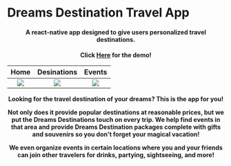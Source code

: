 # Dreams Destination Travel App 

<h4 align="center">A react-native app designed to give users personalized travel destinations.</h4>

<h4 align="center">Click <a href="https://expo.io/@bgraham452/dreams-destination-v2" target="_blank">Here</a> for the demo!


Home            |  Desinations | Events
:-------------------------:|:-------------------------:|:-------------------------:
![](https://github.com/thinkful-ei22/BG-Dreams-Destination-React-Native/blob/master/screenshots/Home.png)  |  ![](https://github.com/thinkful-ei22/BG-Dreams-Destination-React-Native/blob/master/screenshots/Destinations.png) |  ![](https://github.com/thinkful-ei22/BG-Dreams-Destination-React-Native/blob/master/screenshots/Events.png)



<p align="center">Looking for the travel destination of your dreams? This is the app for you! </p>

<p align="center">Not only does it provide popular destinations at reasonable prices, but we put the Dreams Destinations touch on every trip. We help find events in that area and provide Dreams Destination packages complete with gifts and souvenirs so you don't forget your magical vacation! </p>

<p align="center">We even organize events in certain locations where you and your friends can join other travelers for drinks, partying, sightseeing, and more!</p>

